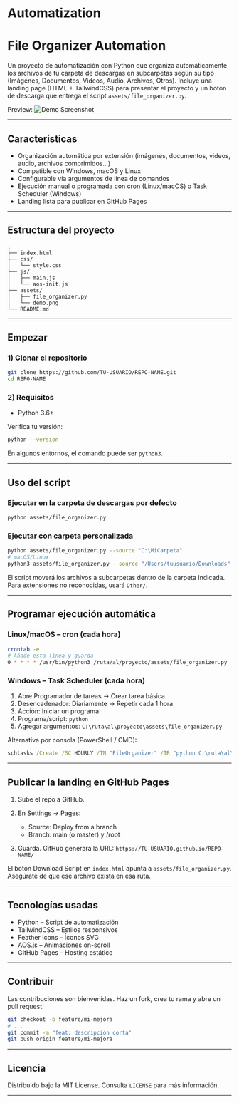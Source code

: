 # Automatization

# File Organizer Automation

Un proyecto de automatización con Python que organiza automáticamente los archivos de tu carpeta de descargas en subcarpetas según su tipo (Imágenes, Documentos, Videos, Audio, Archivos, Otros). Incluye una landing page (HTML + TailwindCSS) para presentar el proyecto y un botón de descarga que entrega el script `assets/file_organizer.py`.


Preview: ![Demo Screenshot](assets/demo.png)

---

## Características

* Organización automática por extensión (imágenes, documentos, videos, audio, archivos comprimidos…)
* Compatible con Windows, macOS y Linux
* Configurable vía argumentos de línea de comandos
* Ejecución manual o programada con cron (Linux/macOS) o Task Scheduler (Windows)
* Landing lista para publicar en GitHub Pages

---

## Estructura del proyecto

```text
.
├── index.html
├── css/
│   └── style.css
├── js/
│   ├── main.js
│   └── aos-init.js
├── assets/
│   ├── file_organizer.py
│   └── demo.png
└── README.md
```

---

## Empezar

### 1) Clonar el repositorio

```bash
git clone https://github.com/TU-USUARIO/REPO-NAME.git
cd REPO-NAME
```

### 2) Requisitos

* Python 3.6+

Verifica tu versión:

```bash
python --version
```

En algunos entornos, el comando puede ser `python3`.

---

## Uso del script

### Ejecutar en la carpeta de descargas por defecto

```bash
python assets/file_organizer.py
```

### Ejecutar con carpeta personalizada

```bash
python assets/file_organizer.py --source "C:\MiCarpeta"
# macOS/Linux
python3 assets/file_organizer.py --source "/Users/tuusuario/Downloads"
```

El script moverá los archivos a subcarpetas dentro de la carpeta indicada. Para extensiones no reconocidas, usará `Other/`.

---

## Programar ejecución automática

### Linux/macOS – cron (cada hora)

```bash
crontab -e
# Añade esta línea y guarda
0 * * * * /usr/bin/python3 /ruta/al/proyecto/assets/file_organizer.py
```

### Windows – Task Scheduler (cada hora)

1. Abre Programador de tareas → Crear tarea básica.
2. Desencadenador: Diariamente → Repetir cada 1 hora.
3. Acción: Iniciar un programa.
4. Programa/script: `python`
5. Agregar argumentos: `C:\ruta\al\proyecto\assets\file_organizer.py`

Alternativa por consola (PowerShell / CMD):

```bat
schtasks /Create /SC HOURLY /TN "FileOrganizer" /TR "python C:\ruta\al\proyecto\assets\file_organizer.py" /F
```

---

## Publicar la landing en GitHub Pages

1. Sube el repo a GitHub.
2. En Settings → Pages:

   * Source: Deploy from a branch
   * Branch: main (o master) y /root
3. Guarda. GitHub generará la URL: `https://TU-USUARIO.github.io/REPO-NAME/`

El botón Download Script en `index.html` apunta a `assets/file_organizer.py`. Asegúrate de que ese archivo exista en esa ruta.

---

## Tecnologías usadas

* Python – Script de automatización
* TailwindCSS – Estilos responsivos
* Feather Icons – Íconos SVG
* AOS.js – Animaciones on-scroll
* GitHub Pages – Hosting estático

---

## Contribuir

Las contribuciones son bienvenidas. Haz un fork, crea tu rama y abre un pull request.

```bash
git checkout -b feature/mi-mejora
# ...
git commit -m "feat: descripción corta"
git push origin feature/mi-mejora
```

---

## Licencia

Distribuido bajo la MIT License. Consulta `LICENSE` para más información.

---

